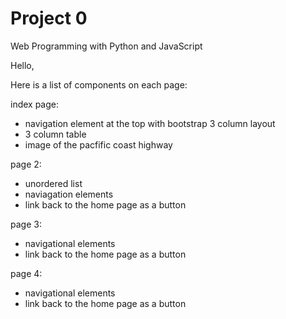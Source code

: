 # Project 0

Web Programming with Python and JavaScript

Hello,

Here is a list of components on each page:

index page:
- navigation element at the top with bootstrap 3 column layout
- 3 column table
- image of the pacfific coast highway


page 2:
- unordered list
- naviagation elements
- link back to the home page as a button

page 3:
- navigational elements
- link back to the home page as a button

page 4:
- navigational elements
- link back to the home page as a button


